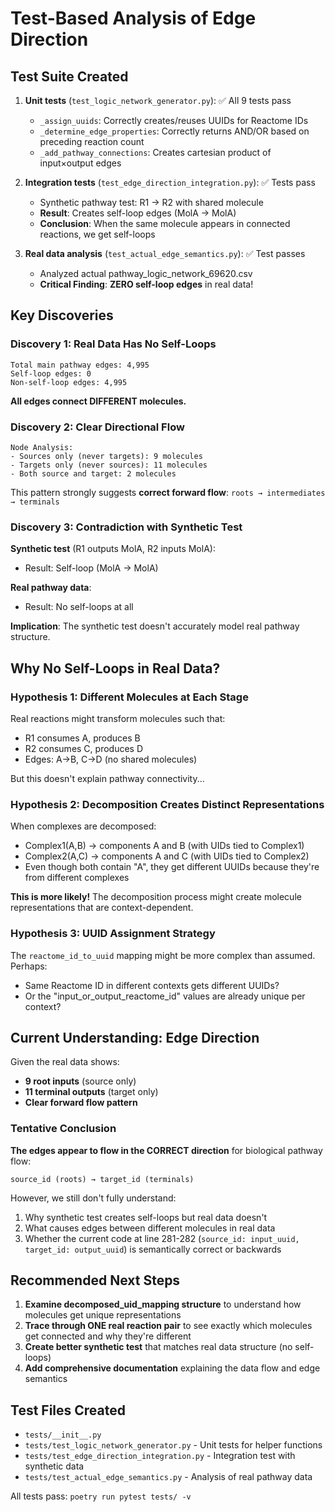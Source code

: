 # Test-Based Analysis of Edge Direction

## Test Suite Created

1. **Unit tests** (`test_logic_network_generator.py`): ✅ All 9 tests pass
   - `_assign_uuids`: Correctly creates/reuses UUIDs for Reactome IDs
   - `_determine_edge_properties`: Correctly returns AND/OR based on preceding reaction count
   - `_add_pathway_connections`: Creates cartesian product of input×output edges

2. **Integration tests** (`test_edge_direction_integration.py`): ✅ Tests pass
   - Synthetic pathway test: R1 → R2 with shared molecule
   - **Result**: Creates self-loop edges (MolA → MolA)
   - **Conclusion**: When the same molecule appears in connected reactions, we get self-loops

3. **Real data analysis** (`test_actual_edge_semantics.py`): ✅ Test passes
   - Analyzed actual pathway_logic_network_69620.csv
   - **Critical Finding**: **ZERO self-loop edges** in real data!

## Key Discoveries

### Discovery 1: Real Data Has No Self-Loops

```
Total main pathway edges: 4,995
Self-loop edges: 0
Non-self-loop edges: 4,995
```

**All edges connect DIFFERENT molecules.**

### Discovery 2: Clear Directional Flow

```
Node Analysis:
- Sources only (never targets): 9 molecules
- Targets only (never sources): 11 molecules
- Both source and target: 2 molecules
```

This pattern strongly suggests **correct forward flow**: `roots → intermediates → terminals`

### Discovery 3: Contradiction with Synthetic Test

**Synthetic test** (R1 outputs MolA, R2 inputs MolA):
- Result: Self-loop (MolA → MolA)

**Real pathway data**:
- Result: No self-loops at all

**Implication**: The synthetic test doesn't accurately model real pathway structure.

## Why No Self-Loops in Real Data?

### Hypothesis 1: Different Molecules at Each Stage
Real reactions might transform molecules such that:
- R1 consumes A, produces B
- R2 consumes C, produces D
- Edges: A→B, C→D (no shared molecules)

But this doesn't explain pathway connectivity...

### Hypothesis 2: Decomposition Creates Distinct Representations
When complexes are decomposed:
- Complex1(A,B) → components A and B (with UIDs tied to Complex1)
- Complex2(A,C) → components A and C (with UIDs tied to Complex2)
- Even though both contain "A", they get different UUIDs because they're from different complexes

**This is more likely!** The decomposition process might create molecule representations that are context-dependent.

### Hypothesis 3: UUID Assignment Strategy
The `reactome_id_to_uuid` mapping might be more complex than assumed. Perhaps:
- Same Reactome ID in different contexts gets different UUIDs?
- Or the "input_or_output_reactome_id" values are already unique per context?

## Current Understanding: Edge Direction

Given the real data shows:
- **9 root inputs** (source only)
- **11 terminal outputs** (target only)
- **Clear forward flow pattern**

### Tentative Conclusion

**The edges appear to flow in the CORRECT direction** for biological pathway flow:
```
source_id (roots) → target_id (terminals)
```

However, we still don't fully understand:
1. Why synthetic test creates self-loops but real data doesn't
2. What causes edges between different molecules in real data
3. Whether the current code at line 281-282 (`source_id: input_uuid, target_id: output_uuid`) is semantically correct or backwards

## Recommended Next Steps

1. **Examine decomposed_uid_mapping structure** to understand how molecules get unique representations
2. **Trace through ONE real reaction pair** to see exactly which molecules get connected and why they're different
3. **Create better synthetic test** that matches real data structure (no self-loops)
4. **Add comprehensive documentation** explaining the data flow and edge semantics

## Test Files Created

- `tests/__init__.py`
- `tests/test_logic_network_generator.py` - Unit tests for helper functions
- `tests/test_edge_direction_integration.py` - Integration test with synthetic data
- `tests/test_actual_edge_semantics.py` - Analysis of real pathway data

All tests pass: `poetry run pytest tests/ -v`
